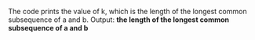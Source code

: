The code prints the value of k, which is the length of the longest common subsequence of a and b.
Output: **the length of the longest common subsequence of a and b**